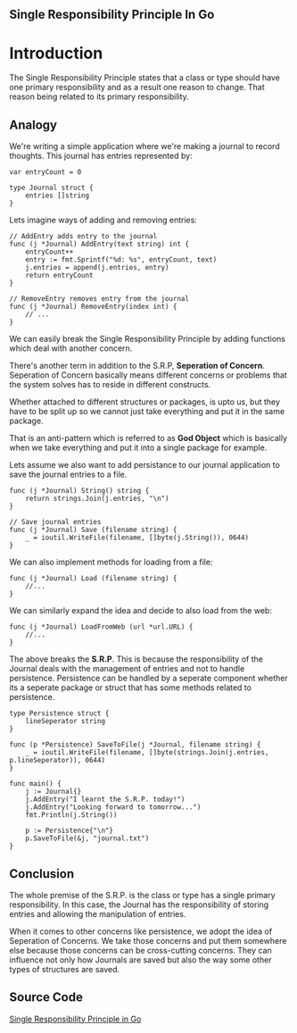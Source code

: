 ## Single Responsibility Principle In Go

# Introduction

The Single Responsibility Principle states that a class or type should have one primary responsibility and as a result one reason to change. That reason being related to its primary responsibility.

## Analogy

We're writing a simple application where we're making a journal to record thoughts. This journal has entries represented by:

```
var entryCount = 0

type Journal struct {
	entries []string
}
```

Lets imagine ways of adding and removing entries:

```
// AddEntry adds entry to the journal
func (j *Journal) AddEntry(text string) int {
	entryCount++
	entry := fmt.Sprintf("%d: %s", entryCount, text)
	j.entries = append(j.entries, entry)
	return entryCount
}

// RemoveEntry removes entry from the journal
func (j *Journal) RemoveEntry(index int) {
	// ...
}
```

We can easily break the Single Responsibility Principle by adding functions which deal with another concern.

There's another term in addition to the S.R.P, **Seperation of Concern**. Seperation of Concern basically means different concerns or problems that the system solves has to reside in different constructs.

Whether attached to different structures or packages, is upto us, but they have to be split up so we cannot just take everything and put it in the same package.

That is an anti-pattern which is referred to as **God Object** which is basically when we take everything and put it into a single package for example.

Lets assume we also want to add persistance to our journal application to save the journal entries to a file.

```
func (j *Journal) String() string {
    return strings.Join(j.entries, "\n")
}

// Save journal entries
func (j *Journal) Save (filename string) {
    _ = ioutil.WriteFile(filename, []byte(j.String()), 0644)
}
```

We can also implement methods for loading from a file:

```
func (j *Journal) Load (filename string) {
    //...
}
```

We can similarly expand the idea and decide to also load from the web:

```
func (j *Journal) LoadFromWeb (url *url.URL) {
    //...
}
```

The above breaks the **S.R.P**. This is because the responsibility of the Journal deals with the management of entries and not to handle persistence. Persistence can be handled by a seperate component whether its a seperate package or struct that has some methods related to persistence.

```
type Persistence struct {
    lineSeperator string
}

func (p *Persistence) SaveToFile(j *Journal, filename string) {
    _ = ioutil.WriteFile(filename, []byte(strings.Join(j.entries, p.lineSeperator)), 0644)
}

func main() {
    j := Journal{}
    j.AddEntry("I learnt the S.R.P. today!")
    j.AddEntry("Looking forward to tomorrow...")
    fmt.Println(j.String())

    p := Persistence{"\n"}
	p.SaveToFile(&j, "journal.txt")
}
```

## Conclusion

The whole premise of the S.R.P. is the class or type has a single primary responsibility. In this case, the Journal has the responsibility of storing entries and allowing the manipulation of entries. 

When it comes to other concerns like persistence, we adopt the idea of Seperation of Concerns. We take those concerns and put them somewhere else because those concerns can be cross-cutting concerns. They can influence not only how Journals are saved but also the way some other types of structures are saved.

## Source Code

[Single Responsibility Principle in Go](https://github.com/Fakorede/go-design-patterns/tree/master/01-single-responsibility)
